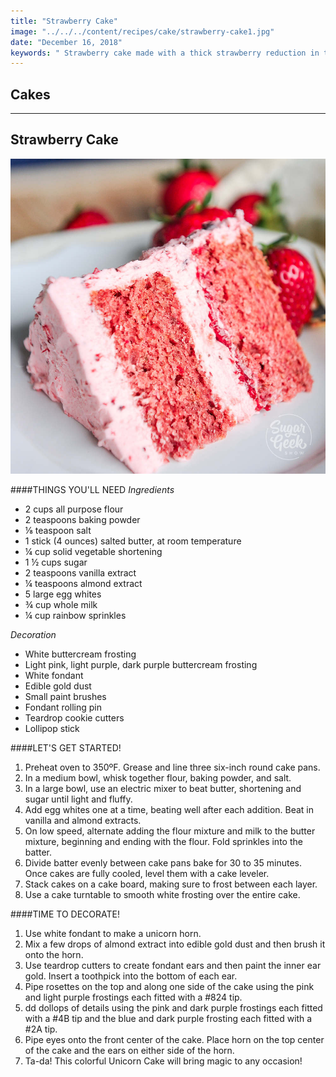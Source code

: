 ```yaml
---
title: "Strawberry Cake"
image: "../../../content/recipes/cake/strawberry-cake1.jpg"
date: "December 16, 2018"
keywords: " Strawberry cake made with a thick strawberry reduction in the cake and the frosting."
---
```

## Cakes
---

## Strawberry Cake

![Image](../../../content/recipes/cake/strawberry-cake1.jpg) 

####THINGS YOU'LL NEED
*Ingredients*
* 2 cups all purpose flour
* 2 teaspoons baking powder
* ⅛ teaspoon salt
* 1 stick (4 ounces) salted butter, at room temperature
* ¼ cup solid vegetable shortening
* 1 ½ cups sugar
* 2 teaspoons vanilla extract
* ¼ teaspoons almond extract
* 5 large egg whites
* ¾ cup whole milk
* ¼ cup rainbow sprinkles

*Decoration*
* White buttercream frosting
* Light pink, light purple, dark purple buttercream frosting
* White fondant
* Edible gold dust
* Small paint brushes
* Fondant rolling pin
* Teardrop cookie cutters
* Lollipop stick

####LET'S GET STARTED!
1. Preheat oven to 350ºF. Grease and line three six-inch round cake pans.
2. In a medium bowl, whisk together flour, baking powder, and salt.
3. In a large bowl, use an electric mixer to beat butter, shortening and sugar until light and fluffy.
4. Add egg whites one at a time, beating well after each addition. Beat in vanilla and almond extracts.
5. On low speed, alternate adding the flour mixture and milk to the butter mixture, beginning and ending with the flour. Fold sprinkles into the batter.
6. Divide batter evenly between cake pans bake for 30 to 35 minutes.
Once cakes are fully cooled, level them with a cake leveler.
7. Stack cakes on a cake board, making sure to frost between each layer.
8. Use a cake turntable to smooth white frosting over the entire cake.

####TIME TO DECORATE!
1. Use white fondant to make a unicorn horn.
2. Mix a few drops of almond extract into edible gold dust and then brush it onto the horn.
3. Use teardrop cutters to create fondant ears and then paint the inner ear gold. Insert a toothpick into the bottom of each ear.
4. Pipe rosettes on the top and along one side of the cake using the pink and light purple frostings each fitted with a #824 tip.
5. dd dollops of details using the pink and dark purple frostings each fitted with a #4B tip and the blue and dark purple frosting each fitted with a #2A tip.
6. Pipe eyes onto the front center of the cake. Place horn on the top center of the cake and the ears on either side of the horn.
7. Ta-da! This colorful Unicorn Cake will bring magic to any occasion!

